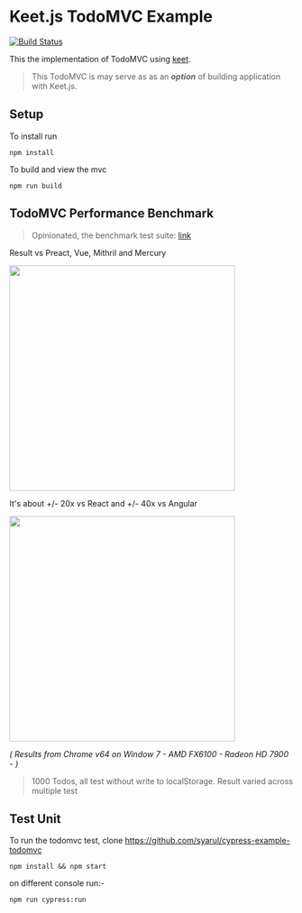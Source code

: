 # Keet.js TodoMVC Example

[![Build Status](https://travis-ci.org/syarul/cypress-example-todomvc.svg?branch=master)](https://travis-ci.org/syarul/cypress-example-todomvc)

This the implementation of TodoMVC using [keet](https://github.com/syarul/keet). 

> This TodoMVC is may serve as as an ***option*** of building application with Keet.js.

## Setup

To install run

```npm install```

To build and view the mvc

```npm run build```

## TodoMVC Performance Benchmark

> Opinionated, the benchmark test suite: [link](https://github.com/syarul/preact-perf#master)

Result vs Preact, Vue, Mithril and Mercury

<img src="img/2018-24-08.jpg" width="400">

It's about +/- 20x vs React and +/- 40x vs Angular

<img src="img/2018-24-08-vs-react-angular.jpg" width="400">

_( Results from Chrome v64 on Window 7 - AMD FX6100 - Radeon HD 7900 - )_

> 1000 Todos, all test without write to localStorage. Result varied across multiple test

## Test Unit

To run the todomvc test, clone https://github.com/syarul/cypress-example-todomvc

```npm install && npm start```

on different console run:-

```npm run cypress:run```
